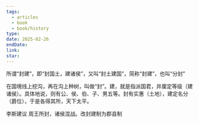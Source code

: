 ```yaml
---
tags:
  - articles
  - book
  - book/history
type: 
date: 2025-02-26
endDate: 
link: 
star: 
---
```



所谓“封建”，即“封国土，建诸侯”，又叫“封土建国”，简称“封建”，也叫“分封”

在国境线上挖沟，再在沟上种树，叫做“封”。建，就是指派国君，并厘定等级（建诸侯）。具体地说，则有公、侯、伯、子、男五等。封有实惠（土地），建定名分（爵位），于是各得其所，天下太平。


李斯建议
周王所封，诸侯混战。改封建制为郡县制
















